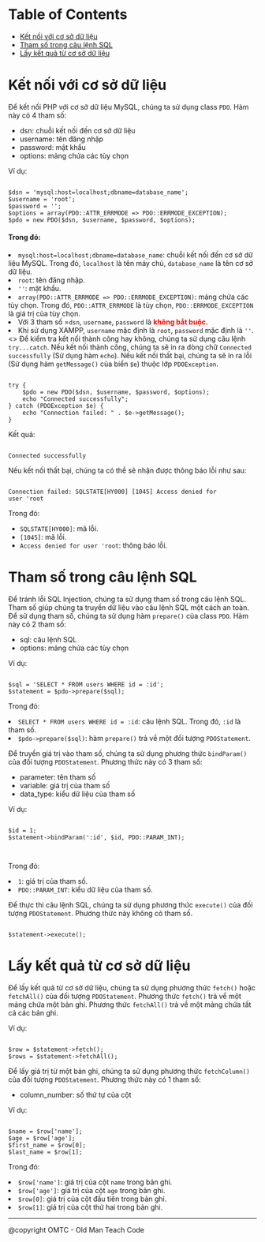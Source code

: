 <h1> Table of Contents</h1>
<ul>
<li><a href="#kết-nối-với-cơ-sở-dữ-liệu">Kết nối với cơ sở dữ liệu</a></li>
<li><a href="#tham-số-trong-câu-lệnh-sql">Tham số trong câu lệnh SQL</a></li>
<li><a href="#lấy-kết-quả-từ-cơ-sở-dữ-liệu">Lấy kết quả từ cơ sở dữ liệu</a></li>
</ul>
<h1 id="kết-nối-với-cơ-sở-dữ-liệu">Kết nối với cơ sở dữ liệu</h1>
<p> Để kết nối PHP với cơ sở dữ liệu MySQL, chúng ta sử dụng class <code lang="PHP">PDO</code>. Hàm này có 4 tham số:</p>
<ul>
<li>dsn: chuỗi kết nối đến cơ sở dữ liệu</li>
<li>username: tên đăng nhập</li>
<li>password: mật khẩu</li>
<li>options: mảng chứa các tùy chọn</li>
</ul>
<p> Ví dụ:</p>
<pre><code lang="PHP">
$dsn = 'mysql:host=localhost;dbname=database_name';
$username = 'root';
$password = '';
$options = array(PDO::ATTR_ERRMODE => PDO::ERRMODE_EXCEPTION);
$pdo = new PDO($dsn, $username, $password, $options);
</code></pre>
<h4> Trong đó:</h4>
<li> <code lang="PHP">mysql:host=localhost;dbname=database_name</code>: chuỗi kết nối đến cơ sở dữ liệu MySQL. Trong đó, <code lang="PHP">localhost</code> là tên máy chủ, <code lang="PHP">database_name</code> là tên cơ sở dữ liệu.</li> 
<li> <code lang="PHP">root</code>: tên đăng nhập.</li>
<li> <code lang="PHP">''</code>: mật khẩu.</li>
<li> <code lang="PHP">array(PDO::ATTR_ERRMODE =&gt; PDO::ERRMODE_EXCEPTION)</code>: mảng chứa các tùy chọn. Trong đó, <code lang="PHP">PDO::ATTR_ERRMODE</code> là tùy chọn, <code lang="PHP">PDO::ERRMODE_EXCEPTION</code> là giá trị của tùy chọn.</li>
<li>Với 3 tham số =<code lang="PHP">dsn</code>, <code lang="PHP">username</code>, <code lang="PHP">password</code> là <b style="color:red">không bắt buộc.</b></li>
<li>Khi sử dụng XAMPP, <code lang="PHP">username</code> mặc định là <code lang="PHP">root</code>, <code lang="PHP">password</code> mặc định là <code lang="PHP">''</code>.</li>
<> Để kiểm tra kết nối thành công hay không, chúng ta sử dụng câu lệnh <code lang="PHP">try...catch</code>. Nếu kết nối thành công, chúng ta sẽ in ra dòng chữ <code lang="PHP">Connected successfully</code> (Sử dụng hàm <code lang="PHP">echo</code>). Nếu kết nối thất bại, chúng ta sẽ in ra lỗi (Sử dụng hàm <code lang="PHP">getMessage()</code> của biến <code lang="PHP">$e</code>) thuộc lớp <code lang="PHP">PDOException</code>.</p>
<pre><code lang="PHP">
try {
    $pdo = new PDO($dsn, $username, $password, $options);
    echo "Connected successfully";
} catch (PDOException $e) {
    echo "Connection failed: " . $e-&gt;getMessage();
}
</code></pre>
<p> Kết quả:</p>
<pre><code lang="PHP">
Connected successfully
</code></pre>
<p> Nếu kết nối thất bại, chúng ta có thể sẽ nhận được thông báo lỗi như sau:</p>
<pre><code lang="PHP">
Connection failed: SQLSTATE[HY000] [1045] Access denied for
user 'root
</code></pre>
<p> Trong đó:</p>
<ul>
<li> <code lang="PHP">SQLSTATE[HY000]</code>: mã lỗi.</li>
<li> <code lang="PHP">[1045]</code>: mã lỗi.</li>
<li> <code lang="PHP">Access denied for user 'root</code>: thông báo lỗi.</li>
</ul>

<h1 id="tham-số-trong-câu-lệnh-sql">Tham số trong câu lệnh SQL</h1>
<p> Để tránh lỗi SQL Injection, chúng ta sử dụng tham số trong câu lệnh SQL. Tham số giúp chúng ta truyền dữ liệu vào câu lệnh SQL một cách an toàn. Để sử dụng tham số, chúng ta sử dụng hàm <code lang="PHP">prepare()</code> của class <code lang="PHP">PDO</code>. Hàm này có 2 tham số:</p>    
<ul>
<li>sql: câu lệnh SQL</li>
<li>options: mảng chứa các tùy chọn</li>
</ul>
<p> Ví dụ:</p>
<pre><code lang="PHP">
$sql = 'SELECT * FROM users WHERE id = :id';
$statement = $pdo-&gt;prepare($sql);
</code></pre>
<p> Trong đó:</p>
<li> <code lang="PHP">SELECT * FROM users WHERE id = :id</code>: câu lệnh SQL. Trong đó, <code lang="PHP">:id</code> là tham số.</li>
<li> <code lang="PHP">$pdo-&gt;prepare($sql)</code>: hàm <code lang="PHP">prepare()</code> trả về một đối tượng <code lang="PHP">PDOStatement</code>.</li>
<p> Để truyền giá trị vào tham số, chúng ta sử dụng phương thức <code lang="PHP">bindParam()</code> của đối tượng <code lang="PHP">PDOStatement</code>. Phương thức này có 3 tham số:</p>   
<ul>
<li>parameter: tên tham số</li>
<li>variable: giá trị của tham số</li>
<li>data_type: kiểu dữ liệu của tham số</li>
</ul>
<p> Ví dụ:</p>
<pre><code lang="PHP">
$id = 1;
$statement-&gt;bindParam(':id', $id, PDO::PARAM_INT);

</code></pre>

<p> Trong đó:</p>
<li> <code lang="PHP">1</code>: giá trị của tham số.</li>
<li> <code lang="PHP">PDO::PARAM_INT</code>: kiểu dữ liệu của tham số.</li>
<p> Để thực thi câu lệnh SQL, chúng ta sử dụng phương thức <code lang="PHP">execute()</code> của đối tượng <code lang="PHP">PDOStatement</code>. Phương thức này không có tham số.</p>
<pre><code lang="PHP">
$statement-&gt;execute();
</code></pre>

<h1 id="lấy-kết-quả-từ-cơ-sở-dữ-liệu"> Lấy kết quả từ cơ sở dữ liệu</h1>
<p> Để lấy kết quả từ cơ sở dữ liệu, chúng ta sử dụng phương thức <code lang="PHP">fetch()</code> hoặc <code lang="PHP">fetchAll()</code> của đối tượng <code lang="PHP">PDOStatement</code>. Phương thức <code lang="PHP">fetch()</code> trả về một mảng chứa một bản ghi. Phương thức <code lang="PHP">fetchAll()</code> trả về một mảng chứa tất cả các bản ghi.</p>
<p> Ví dụ:</p>
<pre><code lang="PHP">
$row = $statement-&gt;fetch();
$rows = $statement-&gt;fetchAll();
</code></pre>
<p> Để lấy giá trị từ một bản ghi, chúng ta sử dụng phương thức <code lang="PHP">fetchColumn()</code> của đối tượng <code lang="PHP">PDOStatement</code>. Phương thức này có 1 tham số:</p>
<ul>
<li>column_number: số thứ tự của cột</li>
</ul>
<p> Ví dụ:</p>
<pre><code lang="PHP">
$name = $row['name'];
$age = $row['age'];
$first_name = $row[0];
$last_name = $row[1];
</code></pre>
<p> Trong đó:</p>
<li> <code lang="PHP">$row['name']</code>: giá trị của cột <code lang="PHP">name</code> trong bản ghi.</li>
<li> <code lang="PHP">$row['age']</code>: giá trị của cột <code lang="PHP">age</code> trong bản ghi.</li>
<li> <code lang="PHP">$row[0]</code>: giá trị của cột đầu tiên trong bản ghi.</li>
<li> <code lang="PHP">$row[1]</code>: giá trị của cột thứ hai trong bản ghi.</li>

<hr>
@copyright OMTC - Old Man Teach Code


